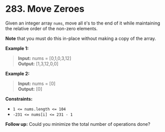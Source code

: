# 283. Move Zeroes

Given an integer array `nums`, move all `0`'s to the end of it while maintaining the relative order of the non-zero elements.

**Note** that you must do this in-place without making a copy of the array.

**Example 1:**

>**Input:** nums = [0,1,0,3,12] <br>
**Output:** [1,3,12,0,0]


**Example 2:**

>**Input:** nums = [0] <br>
**Output:** [0]
 

**Constraints:**

- `1 <= nums.length <= 104`
- `-231 <= nums[i] <= 231 - 1`
 

**Follow up:** Could you minimize the total number of operations done?